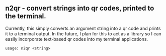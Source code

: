 ## n2qr - convert strings into qr codes, printed to the terminal.

Currently, this simply converts an argument string into a qr code and prints it to a terminal output. In the future, I plan for this to act as a library so I can easily incorporate text-based qr codes into my terminal applications.

`usage: n2qr <string>`
